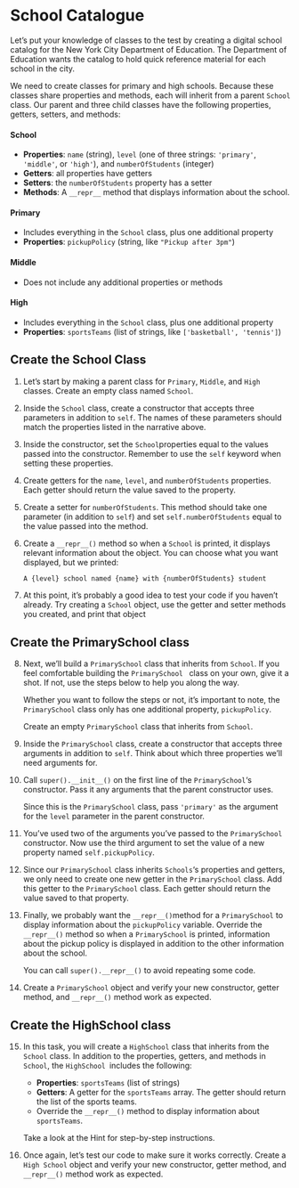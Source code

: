 # School Catalogue

Let’s put your knowledge of classes to the test by creating a digital school catalog for the New York City Department of Education. The Department of Education wants the catalog to hold quick reference material for each school in the city.

We need to create classes for primary and high schools. Because these classes share properties and methods, each will inherit from a parent `School` class. Our parent and three child classes have the following properties, getters, setters, and methods:

#### School

- **Properties**: `name` (string), `level` (one of three strings: `'primary'`, `'middle'`, or `'high'`), and `numberOfStudents` (integer)
- **Getters**: all properties have getters
- **Setters**: the `numberOfStudents` property has a setter
- **Methods**: A `__repr__` method that displays information about the school.

#### Primary

- Includes everything in the `School` class, plus one additional property
- **Properties**: `pickupPolicy` (string, like `"Pickup after 3pm"`)

#### Middle

- Does not include any additional properties or methods

#### High

- Includes everything in the `School` class, plus one additional property
- **Properties**: `sportsTeams` (list of strings, like `['basketball', 'tennis']`)

## Create the School Class

1. Let’s start by making a parent class for `Primary`, `Middle`, and `High` classes.
   Create an empty class named `School`. 

2. Inside the `School` class, create a constructor that accepts three parameters in addition to `self`. The names of these parameters should match the properties listed in the narrative above.

3. Inside the constructor, set the `School`properties equal to the values passed into the constructor. Remember to use the `self` keyword when setting these properties.

4. Create getters for the `name`, `level`, and `numberOfStudents` properties. Each getter should return the value saved to the property.

5. Create a setter for `numberOfStudents`. This method should take one parameter (in addition to `self`) and set `self.numberOfStudents` equal to the value passed into the method.

6. Create a `__repr__()` method so when a `School` is printed, it displays relevant information about the object. You can choose what you want displayed, but we printed:

   ```markdown
   A {level} school named {name} with {numberOfStudents} student
   ```

7. At this point, it’s probably a good idea to test your code if you haven’t already. Try creating a `School` object, use the getter and setter methods you created, and print that object

## Create the PrimarySchool class

8. Next, we’ll build a `PrimarySchool` class that inherits from `School`. If you feel comfortable building the `PrimarySchool ` class on your own, give it a shot. If not, use the steps below to help you along the way. 

   Whether you want to follow the steps or not, it’s important to note, the `PrimarySchool` class only has one additional property, `pickupPolicy`.

   Create an empty `PrimarySchool` class that inherits from `School`.

9. Inside the `PrimarySchool` class, create a constructor that accepts three arguments in addition to `self`. Think about which three properties we’ll need arguments for. 

10. Call `super().__init__()` on the first line of the `PrimarySchool`‘s constructor. Pass it any arguments that the parent constructor uses. 

    Since this is the `PrimarySchool` class, pass `'primary'` as the argument for the `level` parameter in the parent constructor.

11. You’ve used two of the arguments you’ve passed to the `PrimarySchool` constructor. Now use the third argument to set the value of a new property named `self.pickupPolicy`.

12. Since our `PrimarySchool` class inherits `Schools`‘s properties and getters, we only need to create one new getter in the `PrimarySchool` class. Add this getter to the `PrimarySchool` class. Each getter should return the value saved to that property. 

13. Finally, we probably want the `__repr__()`method for a `PrimarySchool` to display information about the `pickupPolicy` variable. Override the `__repr__()` method so when a `PrimarySchool` is printed, information about the pickup policy is displayed in addition to the other information about the school.

    You can call `super().__repr__()` to avoid repeating some code.

14. Create a `PrimarySchool` object and verify your new constructor, getter method, and `__repr__()` method work as expected.

## Create the HighSchool class

15. In this task, you will create a `HighSchool` class that inherits from the `School` class. In addition to the properties, getters, and methods in `School`, the `HighSchool `includes the following:

    * **Properties**: `sportsTeams` (list of strings)
    * **Getters**: A getter for the `sportsTeams` array. The getter should return the list of the sports teams.
    * Override the `__repr__()` method to display information about `sportsTeams`.

    Take a look at the Hint for step-by-step instructions.

16. Once again, let’s test our code to make sure it works correctly. Create a `High School` object and verify your new constructor, getter method, and `__repr__()` method work as expected.
